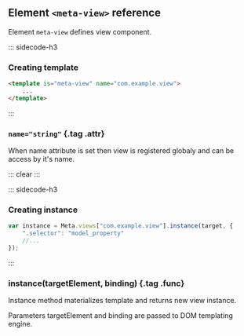 ## Element `<meta-view>` reference

Element `meta-view` defines view component.

::: sidecode-h3
### Creating template
```html
<template is="meta-view" name="com.example.view">
    ...
</template>
```
:::

### `name="string"` {.tag .attr}

When name attribute is set then view is registered globaly and can be access by it's name.

::: clear :::

::: sidecode-h3
### Creating instance

```javascript
var instance = Meta.views["com.example.view"].instance(target, {
	".selector": "model_property"
	//...
});
```
:::

### instance(targetElement, binding) {.tag .func}

Instance method materializes template and returns new view instance.

Parameters targetElement and binding are passed to DOM templating engine.